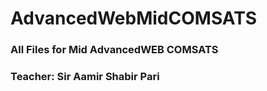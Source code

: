 # AdvancedWebMidCOMSATS
### All Files for Mid AdvancedWEB COMSATS
### Teacher: Sir Aamir Shabir Pari
